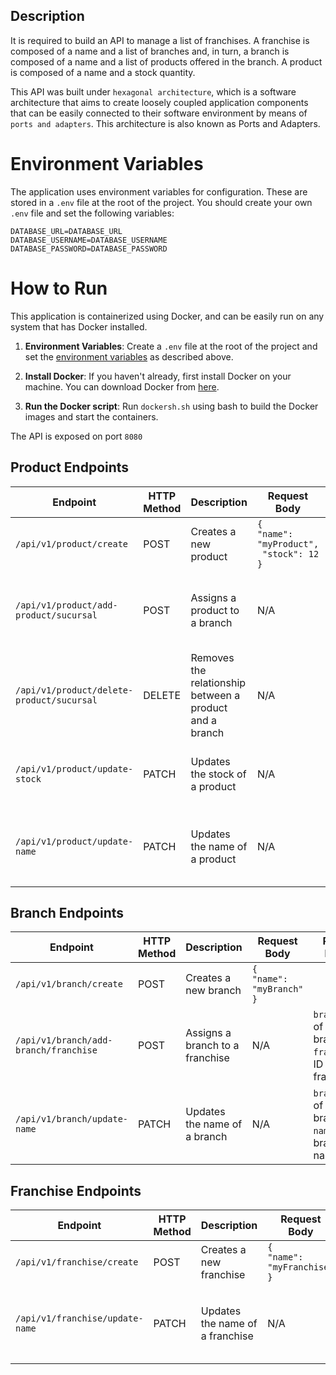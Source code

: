 ## Description
It is required to build an API to manage a list of franchises. A franchise is composed of a name and a list of branches and, in turn, a branch is composed of a name and a list of products offered in the branch. A product is composed of a name and a stock quantity.

This API was built under `hexagonal architecture`, which is a software architecture that aims to create loosely coupled application components that can be easily connected to their software environment by means of `ports and adapters`. This architecture is also known as Ports and Adapters.

# Environment Variables <a name="environment-variables"></a>

The application uses environment variables for configuration. These are stored in a `.env` file at the root of the project. You should create your own `.env` file and set the following variables:

```properties
DATABASE_URL=DATABASE_URL
DATABASE_USERNAME=DATABASE_USERNAME
DATABASE_PASSWORD=DATABASE_PASSWORD
```

# How to Run


This application is containerized using Docker, and can be easily run on any system that has Docker installed.


1. **Environment Variables**: Create a `.env` file at the root of the project and set the [environment variables](#environment-variables) as described above.

2. **Install Docker**: If you haven't already, first install Docker on your machine. You can download Docker from [here](https://www.docker.com/products/docker-desktop).

3. **Run the Docker script**: Run `dockersh.sh` using bash to build the Docker images and start the containers.

The API is exposed on port `8080`

## Product Endpoints
| Endpoint                                | HTTP Method | Description                                                      | Request Body                                                                                         | Request Params                                   |
|-----------------------------------------|-------------|------------------------------------------------------------------|-----------------------------------------------------------------------------------------------------|------------------------------------------------|
| `/api/v1/product/create`                | POST        | Creates a new product                                            | `{`<br/>`"name": "myProduct",`<br/>` "stock": 12`<br/>`}`                                            |                                                  |
| `/api/v1/product/add-product/sucursal`  | POST        | Assigns a product to a branch                                    | N/A                                                                                                 | `productId`: ID of the product<br/>`sucursalId`: ID of the branch |
| `/api/v1/product/delete-product/sucursal`| DELETE      | Removes the relationship between a product and a branch          | N/A                                                                                                 | `productId`: ID of the product<br/>`branchId`: ID of the branch   |
| `/api/v1/product/update-stock`          | PATCH       | Updates the stock of a product                                   | N/A                                                                                                 | `productId`: ID of the product<br/>`stock`: New stock value       |
| `/api/v1/product/update-name`           | PATCH       | Updates the name of a product                                    | N/A                                                                                                 | `productId`: ID of the product<br/>`name`: New product name       |

## Branch Endpoints
| Endpoint                                | HTTP Method | Description                                                      | Request Body                                                                                         | Request Params                                   |
|-----------------------------------------|-------------|------------------------------------------------------------------|-----------------------------------------------------------------------------------------------------|------------------------------------------------|
| `/api/v1/branch/create`                 | POST        | Creates a new branch                                             | `{`<br/>`"name": "myBranch"`<br/>`}`                                                                 |                                                  |
| `/api/v1/branch/add-branch/franchise`   | POST        | Assigns a branch to a franchise                                  | N/A                                                                                                 | `branchId`: ID of the branch<br/>`franchiseId`: ID of the franchise |
| `/api/v1/branch/update-name`            | PATCH       | Updates the name of a branch                                    | N/A                                                                                                 | `branchId`: ID of the branch<br/>`name`: New branch name         |

## Franchise Endpoints
| Endpoint                                | HTTP Method | Description                                                      | Request Body                                                                                         | Request Params                                   |
|-----------------------------------------|-------------|------------------------------------------------------------------|-----------------------------------------------------------------------------------------------------|------------------------------------------------|
| `/api/v1/franchise/create`              | POST        | Creates a new franchise                                          | `{`<br/>`"name": "myFranchise"`<br/>`}`                                                               |                                                  |
| `/api/v1/franchise/update-name`         | PATCH       | Updates the name of a franchise                                  | N/A                                                                                                 | `franchiseId`: ID of the franchise<br/>`name`: New franchise name |